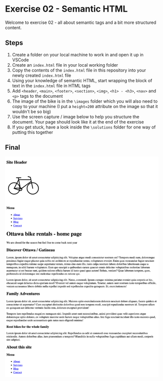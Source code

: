 # Exercise 02 - Semantic HTML

Welcome to exercise 02 - all about semantic tags and a bit more structured content.

## Steps

1. Create a folder on your local machine to work in and open it up in VSCode
2. Create an `index.html` file in your local working folder
3. Copy the contents of the `index.html` file in this repository into your newly created `index.html` file
4. Using your knowledge of semantic HTML, start wrapping the block of text in the `index.html` file in HTML tags
5. Add `<header`, `<main>`, `<footer>`, `<section>`, `<img>`, `<h1> - <h3>`, `<nav>` and `<p>` tags to the document
6. The image of the bike is in the `\images` folder which you will also need to copy to your machine (I put a `height=200` attribute on the image so that it wouldn't be so big)
7. Use the screen capture / image below to help you structure the document. Your page should look like it at the end of the exercise
8. If you get stuck, have a look inside the `\solutions` folder for one way of putting this together

## Final

![This is an image of the finished product](/images/finished.png)
